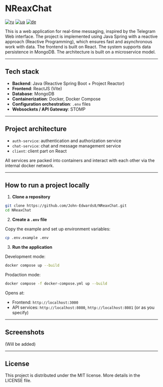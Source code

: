# NReaxChat
[![ru](https://img.shields.io/badge/lang-ru-red.svg)](https://github.com/John-Edwards8/NReaxChat/blob/main/README.md)
[![ua](https://img.shields.io/badge/lang-ua-blue.svg)](https://github.com/John-Edwards8/NReaxChat/blob/main/README.ua.md)
[![de](https://img.shields.io/badge/lang-de-yellow.svg)](https://github.com/John-Edwards8/NReaxChat/blob/main/README.de.md)

This is a web application for real-time messaging, inspired by the Telegram Web interface. The project is implemented using Java Spring with a reactive approach (Reactive Programming), which ensures fast and asynchronous work with data. The frontend is built on React. The system supports data persistence in MongoDB.
The architecture is built on a microservice model.

---

## Tech stack

- **Backend**: Java (Reactive Spring Boot + Project Reactor)
- **Frontend**: ReactJS (Vite)
- **Database**: MongoDB
- **Containerization**: Docker, Docker Compose
- **Configuration orchestration**: `.env` files
- **Websockets / API Gateway**: STOMP

---

## Project architecture

- `auth-service`: authentication and authorization service
- `chat-service`: chat and message management service
- `client`: client part on React

All services are packed into containers and interact with each other via the internal docker network.

---

## How to run a project locally

1. **Clone a repository**

```bash
git clone https://github.com/John-Edwards8/NReaxChat.git
cd NReaxChat
```

2. **Create a `.env` file**

Copy the example and set up environment variables:
```bash
cp .env.example .env
```

3. **Run the application**

Development mode:

```bash
docker compose up --build
```

Prodaction mode:

```bash
docker compose -f docker-compose.yml up --build
```

Opens at:

- Frontend: `http://localhost:3000`
- API services: `http://localhost:8080`, `http://localhost:8081` (or as you specify)

---

## Screenshots

(Will be added)

---

## License

This project is distributed under the MIT license. More details in the LICENSE file.